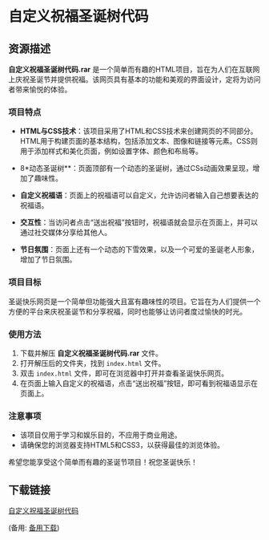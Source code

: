 # 自定义祝福圣诞树代码

## 资源描述

**自定义祝福圣诞树代码.rar** 是一个简单而有趣的HTML项目，旨在为人们在互联网上庆祝圣诞节并提供祝福。该网页具有基本的功能和美观的界面设计，定将为访问者带来愉悦的体验。

### 项目特点

- **HTML与CSS技术**：该项目采用了HTML和CSS技术来创建网页的不同部分。HTML用于构建页面的基本结构，包括添加文本、图像和链接等元素。CSS则用于添加样式和美化页面，例如设置字体、颜色和布局等。

- 8*动态圣诞树**：页面顶部有一个动态的圣诞树，通过CSs动画效果呈现，增加了趣味性。

- **自定义祝福语**：页面上的祝福语可以自定义，允许访问者输入自己想要表达的祝福语。

- **交互性**：当访问者点击“送出祝福”按钮时，祝福语就会显示在页面上，并可以通过社交媒体分享给其他人。

- **节日氛围**：页面上还有一个动态的下雪效果，以及一个可爱的圣诞老人形象，增加了节日氛围。

### 项目目标

圣诞快乐网页是一个简单但功能强大且富有趣味性的项目。它旨在为人们提供一个方便的平台来庆祝圣诞节和分享祝福，同时也能够让访问者度过愉快的时光。

### 使用方法

1. 下载并解压 **自定义祝福圣诞树代码.rar** 文件。
2. 打开解压后的文件夹，找到 `index.html` 文件。
3. 双击 `index.html` 文件，即可在浏览器中打开并查看圣诞快乐网页。
4. 在页面上输入自定义的祝福语，点击“送出祝福”按钮，即可看到祝福语显示在页面上。

### 注意事项

- 该项目仅用于学习和娱乐目的，不应用于商业用途。
- 请确保您的浏览器支持HTML5和CSS3，以获得最佳的浏览体验。

希望您能享受这个简单而有趣的圣诞节项目！祝您圣诞快乐！

## 下载链接
[自定义祝福圣诞树代码](https://pan.quark.cn/s/1b796bc80e28) 

(备用: [备用下载](https://pan.baidu.com/s/1OTTrEaV-tELqem3Wij-7HQ?pwd=10v5))

